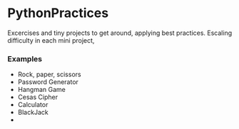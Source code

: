 # PythonPractices
Excercises and tiny projects to get around, applying best practices.
Escaling difficulty in each mini project,
### Examples
- Rock, paper, scissors
- Password Generator
- Hangman Game
- Cesas Cipher
- Calculator
- BlackJack
- 
